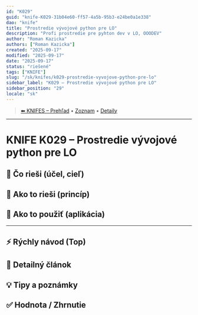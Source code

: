 ```yaml
---
id: "K029"
guid: "knife-K029-31b04e60-ff57-4a5b-95b3-e24be0a1e338"
dao: "knife"
title: "Prostredie vývojové python pre LO"
description: "Profi prostredie pre pyhton dev v LO, OOODEV"
author: "Roman Kazicka"
authors: ["Roman Kazicka"]
created: "2025-09-17"
modified: "2025-09-17"
date: "2025-09-17"
status: "riešené"
tags: ["KNIFE"]
slug: "/sk/knifes/k029-prostredie-vyvojove-python-pre-lo"
sidebar_label: "K029 – Prostredie vývojové python pre LO"
sidebar_position: "29"
locale: "sk"
---
```

<!-- body:start -->

<!-- nav:knifes -->
> [⬅ KNIFES – Prehľad](/sk/knifes/knifesOverview.md) • [Zoznam](../KNIFE_Overview_List.md) • [Detaily](../KNIFE_Overview_Details.md)
---
# KNIFE K029 – Prostredie vývojové python pre LO

## 🎯 Čo rieši (účel, cieľ)

## 🧩 Ako to rieši (princíp)

## 🧪 Ako to použiť (aplikácia)

---

## ⚡ Rýchly návod (Top)

## 📜 Detailný článok

## 💡 Tipy a poznámky

## ✅ Hodnota / Zhrnutie
